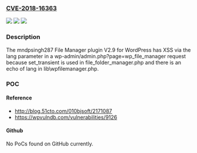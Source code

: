 ### [CVE-2018-16363](https://cve.mitre.org/cgi-bin/cvename.cgi?name=CVE-2018-16363)
![](https://img.shields.io/static/v1?label=Product&message=n%2Fa&color=blue)
![](https://img.shields.io/static/v1?label=Version&message=n%2Fa&color=blue)
![](https://img.shields.io/static/v1?label=Vulnerability&message=n%2Fa&color=brighgreen)

### Description

The mndpsingh287 File Manager plugin V2.9 for WordPress has XSS via the lang parameter in a wp-admin/admin.php?page=wp_file_manager request because set_transient is used in file_folder_manager.php and there is an echo of lang in lib\wpfilemanager.php.

### POC

#### Reference
- http://blog.51cto.com/010bjsoft/2171087
- https://wpvulndb.com/vulnerabilities/9126

#### Github
No PoCs found on GitHub currently.

